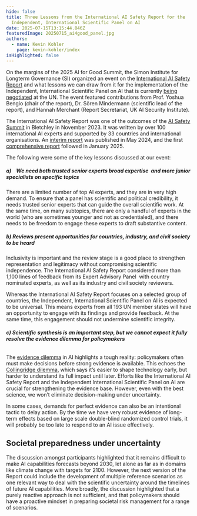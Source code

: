 ```yaml
---
hide: false
title: Three Lessons from the International AI Safety Report for the
  Independent, International Scientific Panel on AI
date: 2025-07-15T13:15:44.846Z
featuredImage: 20250715_ai4good_panel.jpg
authors:
  - name: Kevin Kohler
    page: kevin-kohler/index
isHighlighted: false
---
```

On the margins of the 2025 AI for Good Summit, the Simon Institute for Longterm Governance (SI) organized an event on the [International AI Safety Report](https://assets.publishing.service.gov.uk/media/679a0c48a77d250007d313ee/International_AI_Safety_Report_2025_accessible_f.pdf) and what lessons we can draw from it for the implementation of the Independent, International Scientific Panel on AI that is currently [being negotiated](https://www.simoninstitute.ch/blog/post/response-to-revisions-2-3-of-the-independent-international-scientific-panel-on-ai-and-the-global-dialogue-on-ai-governance/) at the UN. The event featured contributions from Prof. Yoshua Bengio (chair of the report), Dr. Sören Mindermann (scientific lead of the report), and Hannah Merchant (Report Secretariat, UK AI Security Institute).

The International AI Safety Report was one of the outcomes of the [AI Safety Summit](https://www.gov.uk/government/publications/ai-safety-summit-2023-chairs-statement-2-november/chairs-summary-of-the-ai-safety-summit-2023-bletchley-park) in Bletchley in November 2023. It was written by over 100 international AI experts and supported by 33 countries and international organisations. An [interim report](https://assets.publishing.service.gov.uk/media/6716673b96def6d27a4c9b24/international_scientific_report_on_the_safety_of_advanced_ai_interim_report.pdf) was published in May 2024, and the first [comprehensive report](https://assets.publishing.service.gov.uk/media/679a0c48a77d250007d313ee/International_AI_Safety_Report_2025_accessible_f.pdf) followed in January 2025. 

The following were some of the key lessons discussed at our event:

##### **a)    We need both trusted senior experts broad expertise  and more junior specialists on specific topics**

There are a limited number of top AI experts, and they are in very high demand. To ensure that a panel has scientific and political credibility, it needs trusted senior experts that can guide the overall scientific work. At the same time, on many subtopics, there are only a handful of experts in the world (who are sometimes younger and not as credentialed), and there needs to be freedom to engage these experts to draft substantive content.

##### **b) Reviews present opportunities for countries, industry, and civil society to be heard**

Inclusivity is important and the review stage is a good place to strengthen representation and legitimacy without compromising scientific independence. The International AI Safety Report considered more than 1,100 lines of feedback from its Expert Advisory Panel  with country nominated experts, as well as its industry and civil society reviewers.

Whereas the International AI Safety Report focuses on a selected group of countries, the Independent, International Scientific Panel on AI is expected to be universal. This means experts from all 193 UN member states will have an opportunity to engage with its findings and provide feedback. At the same time, this engagement should not undermine scientific integrity.

###### **c) Scientific synthesis is an important step, but we cannot expect it fully resolve the evidence dilemma for policymakers**

The [evidence dilemma](https://assets.publishing.service.gov.uk/media/679a0c48a77d250007d313ee/International_AI_Safety_Report_2025_accessible_f.pdf#page=14) in AI highlights a tough reality: policymakers often must make decisions before strong evidence is available. This echoes the [Collingridge dilemma](https://en.wikipedia.org/wiki/Collingridge_dilemma), which says it’s easier to shape technology early, but harder to understand its full impact until later. Efforts like the International AI Safety Report and the Independent International Scientific Panel on AI are crucial for strengthening the evidence base. However, even with the best science, we won’t eliminate decision-making under uncertainty.

In some cases, demands for perfect evidence can also be an intentional tactic to delay action. By the time we have very robust evidence of long-term effects based on large scale double-blind randomized control trials, it will probably be too late to respond to an AI issue effectively.

## **Societal preparedness under uncertainty**

The discussion amongst participants highlighted that it remains difficult to make AI capabilities forecasts beyond 2030, let alone as far as in domains like climate change with targets for 2100. However, the next version of the Report could include the development of multiple reference scenarios as one relevant way to deal with the scientific uncertainty around the timelines of future AI capabilities. More broadly, the discussion highlighted that a purely reactive approach is not sufficient, and that policymakers should have a proactive mindset in preparing societal risk management for a range of scenarios.